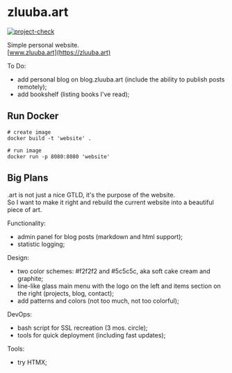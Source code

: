 # zluuba.art

[![project-check](https://github.com/zluuba/zluuba-art-site/actions/workflows/project-check.yml/badge.svg)](https://github.com/zluuba/zluuba-art-site/actions/workflows/project-check.yml)

Simple personal website. <br/>
[www.zluuba.art](https://zluuba.art)


To Do:
- add personal blog on blog.zluuba.art (include the ability to publish posts remotely);
- add bookshelf (listing books I've read);


## Run Docker
```commandline
# create image
docker build -t 'website' .

# run image
docker run -p 8080:8080 'website'
```


## Big Plans

.art is not just a nice GTLD, it's the purpose of the website.  
So I want to make it right and rebuild the current website into a beautiful piece of art.

Functionality:
- admin panel for blog posts (markdown and html support);
- statistic logging;

Design:
- two color schemes: #f2f2f2 and #5c5c5c, aka soft cake cream and graphite;
- line-like glass main menu with the logo on the left and items section on the right (projects, blog, contact);
- add patterns and colors (not too much, not too colorful);

DevOps:
- bash script for SSL recreation (3 mos. circle);
- tools for quick deployment (including fast updates);

Tools:
- try HTMX;

